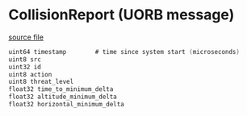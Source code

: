 # CollisionReport (UORB message)



[source file](https://github.com/PX4/PX4-Autopilot/blob/release/1.14/msg/CollisionReport.msg)

```c
uint64 timestamp		# time since system start (microseconds)
uint8 src
uint32 id
uint8 action
uint8 threat_level
float32 time_to_minimum_delta
float32 altitude_minimum_delta
float32 horizontal_minimum_delta

```
